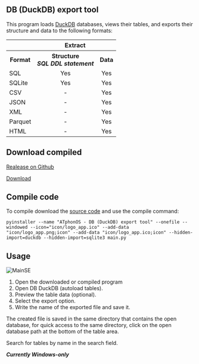 ## DB (DuckDB) export tool 
This program loads [DuckDB](https://github.com/duckdb/duckdb "Title") databases, views their tables, and exports their structure and data to the following formats:
<table>
        <tr>
            <th></th>
           <th colspan="2">Extract</th>
        </tr>
        <tr>
            <th> Format </th>
            <th> Structure <br> <em>SQL DDL statement</em></th>
            <th>  Data </th>
        </tr>
        <tr>
            <td>SQL</td>
            <td align="center">Yes</td>
           <td align="center">Yes</td>
        </tr>
        <tr>
            <td>SQLite</td>
            <td align="center">Yes</td>
            <td align="center">Yes</td>
        </tr>
        <tr>
            <td>CSV</td>
            <td align="center">-</td>
            <td align="center">Yes</td>
        </tr>
        <tr>
            <td>JSON</td>
            <td align="center">-</td>
            <td align="center">Yes</td>
        </tr>
        <tr>
            <td>XML</td>
            <td align="center">-</td>
            <td align="center">Yes</td>
        </tr>
        <tr>
            <td>Parquet</td>
            <td align="center">-</td>
            <td align="center">Yes</td>
        </tr>
        <tr>
            <td>HTML</td>
            <td align="center">-</td>
            <td align="center">Yes</td>
        </tr>
     </table>

     
## Download compiled

[Realease on Github](https://github.com/ATphonOS/DB_DuckDB_export_tool/releases/tag/v1.0.0)

[Download](https://github.com/ATphonOS/DB_DuckDB_export_tool/releases/download/v1.0.0/ATphonOS.-.DB.DuckDB.export.tool.exe)

 ## Compile code  

To compile download the [source code](https://github.com/ATphonOS/DB_DuckDB_export_tool/archive/refs/tags/v1.0.0.zip) and use the compile command:

`
pyinstaller --name "ATphonOS - DB (DuckDB) export tool" --onefile --windowed --icon="icon/logo_app.ico" --add-data "icon/logo_app.png;icon" --add-data "icon/logo_app.ico;icon" --hidden-import=duckdb --hidden-import=sqlite3 main.py
`

 ## Usage
 
![MainSE](https://github.com/user-attachments/assets/6e787e52-19e3-4e36-bfc1-f017564dc3da)

 1. Open the downloaded or compiled program
 2. Open DB DuckDB (autoload tables).
 3. Preview the table data (optional).
 4. Select the export option.
 5. Write the name of the exported file and save it.

The created file is saved in the same directory that contains the open database, for quick access to the same directory, click on the open database path at the bottom of the table area.

Search for tables by name in the search field.

***Currently Windows-only***
